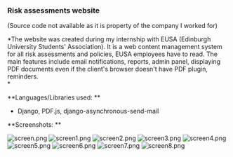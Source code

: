 ### Risk assessments website ###

(Source code not available as it is property of the company I worked for)

*The website was created during my internship with EUSA (Edinburgh University Students' Association). It is a web content management system for all risk assessments and policies, EUSA employees have to read. The main features include email notifications, reports, admin panel, displaying PDF documents even if the client's browser doesn't have PDF plugin, reminders.  
*


**Languages/Libraries used:
**

* Django, PDF.js, django-asynchronous-send-mail


**Screenshots:
**

![screen.png](https://bitbucket.org/repo/arMnjy/images/3886271834-screen.png)
![screen1.png](https://bitbucket.org/repo/arMnjy/images/4156243055-screen1.png)
![screen2.png](https://bitbucket.org/repo/arMnjy/images/3282679333-screen2.png)
![screen3.png](https://bitbucket.org/repo/arMnjy/images/1078904745-screen3.png)
![screen4.png](https://bitbucket.org/repo/arMnjy/images/2441961874-screen4.png)
![screen5.png](https://bitbucket.org/repo/arMnjy/images/3843971846-screen5.png)
![screen6.png](https://bitbucket.org/repo/arMnjy/images/2011928374-screen6.png)
![screen7.png](https://bitbucket.org/repo/arMnjy/images/1572724397-screen7.png)
![screen8.png](https://bitbucket.org/repo/arMnjy/images/985882471-screen8.png)